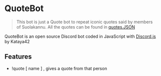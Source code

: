 # QuoteBot

> This bot is just a Quote bot to repeat iconic quotes said by members of Suolakannu. 
> All the quotes can be found in [quotes.JSON](https://github.com/Kataya42/DiscordBot/blob/main/quotes.json)

QuoteBot is an open source Discord bot coded in JavaScript with [Discord.js](https://discord.js.org) by Kataya42


## Features

* !quote [ name ] , gives a quote from that person 

